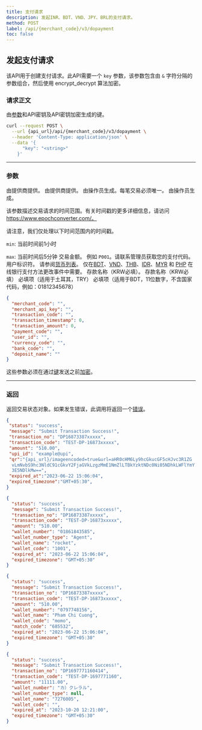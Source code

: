 ```yaml
---
title: 支付请求
description: 发起INR、BDT、VND、JPY、BRL的支付请求。
method: POST
label: /api/{merchant_code}/v3/dopayment
toc: false
---
```


<x-row>
<x-col class="md:max-w-lg">

## 发起支付请求

该API用于创建支付请求。此API需要一个 `key` 参数，该参数包含由 `&` 字符分隔的参数组合，然后使用 encrypt_decrypt 算法加密。

### 请求正文

<x-properties>
  <x-property name="key" type="string" required>
  
  由[参数](#parameters)和API密钥及API密钥加密生成的键。
  </x-property>
</x-properties>

</x-col>
<x-col sticky>

```bash title="cURL"
curl --request POST \
  --url {api_url}/api/{merchant_code}/v3/dopayment \
  --header 'Content-Type: application/json' \
  --data '{
      "key": "<string>"
    }'
```

</x-col>
</x-row>

---

<x-row>
<x-col class="md:max-w-lg">

### 参数

<x-properties>
  <x-property name="merchant_code" type="string" required>
    由提供商提供。
  </x-property>
  <x-property name="merchant_api_key" type="string" required>
    由提供商提供。
  </x-property>
  <x-property name="transaction_code" type="string" required>
    由操作员生成。每笔交易必须唯一。
  </x-property>
  <x-property name="transaction_timestamp" type="integer" required>
  由操作员生成。
  
  该参数描述交易请求的时间范围。有关时间戳的更多详细信息，请访问 https://www.epochconverter.com/。

  请注意，我们仅处理以下时间范围内的时间戳。

  `min`: 当前时间前1小时

  `max`: 当前时间后5分钟
  </x-property>
  <x-property name="transaction_amount" type="double" required>
    交易金额。
  </x-property>
  <x-property name="payment_code" type="string" required>
    例如 `P001`。请联系管理员获取您的支付代码。
  </x-property>
  <x-property name="user_id" type="string" required>
    用户标识符。
  </x-property>
  <x-property name="currency_code" type="string" required>
    请参阅[货币列表](/docs/currency)。
  </x-property>
  <x-property name="bank_code" type="double" required>
    仅在[BDT](/docs/bank/bdt)、[VND](/docs/bank/vnd)、[THB](/docs/bank/thb)、[IDR](/docs/bank/idr)、[MYR](/docs/bank/myr) 和 [PHP](/docs/bank/php) 在线银行支付方法更改事件中需要。
  </x-property>
  <x-property name="deposit_name" type="string" required>
    存款名称（KRW必填）。
  </x-property>
  <x-property name="callback_url" type="string">
    存款名称（KRW必填）
  </x-property>
  <x-property name="identity_id" type="string" required>
    必填项（适用于土耳其，TRY）
  </x-property>
  <x-property name="phone" type="string" required>
    必填项（适用于BDT，11位数字，不含国家代码，例如：01812345678）
  </x-property>
</x-properties>

</x-col>
<x-col sticky>

```json title="参数对象"
{
  "merchant_code": "",
  "merchant_api_key": "",
  "transaction_code": "",
  "transaction_timestamp": 0, 
  "transaction_amount": 0,
  "payment_code": "",
  "user_id": "",
  "currency_code": "",
  "bank_code": "", 
  "deposit_name": "" 
}
```

这些参数必须在通过[键](#request-body)发送之前[加密](/api/authentication)。

</x-col>
</x-row>

---

<x-row>
<x-col class="lg:max-w-md">

### 返回

返回交易状态对象。如果发生错误，此调用将返回一个[错误](/api/errors)。

</x-col>
<x-col sticky>

<x-code-group>

```json title="响应 INR"
{
 "status": "success",
 "message": "Submit Transaction Success!",
 "transaction_no": "DP16873387xxxxx",
 "transaction_code": "TEST-DP-16873xxxxx",
 "amount": "510.00",
 "upi_id": "example@upi",
 "qr":"{api_url}/imageencoded=true&url=aHR0cHM6Ly9hcGkucGF5cHJvc3R1ZG
  vLmNvbS9hc3NldC91cGkvY2FjaGVkLzgzMmE1NmZlLTBkYzktNDc0Ni05NDhkLWFlYmY
  3E5NDlkMw==",
 "expired_at":"2023-06-22 15:06:04",
 "expired_timezone":"GMT+05:30",
}
```
```json title="响应 BDT"
{
  "status": "success",
  "message": "Submit Transaction Success!",
  "transaction_no": "DP16873387xxxxx",
  "transaction_code": "TEST-DP-16873xxxxx",
  "amount": "510.00",
  "wallet_number": "01861843585",
  "wallet_number_type": "Agent",
  "wallet_name": "rocket",
  "wallet_code": "1001",
  "expired_at": "2023-06-22 15:06:04",
  "expired_timezone": "GMT+05:30"
}
```

```json title="响应 VND"
{
  "status": "success",
  "message": "Submit Transaction Success!",
  "transaction_no": "DP16873387xxxxx",
  "transaction_code": "TEST-DP-16873xxxxx",
  "amount": "510.00",
  "wallet_number": "0797748156",
  "wallet_name": "Pham Chi Cuong",
  "wallet_code": "momo",
  "match_code": "685532",
  "expired_at": "2023-06-22 15:06:04",
  "expired_timezone": "GMT+05:30"
}
```

```json title="响应 JPY"
{
  "status": "success",
  "message": "Submit Transaction Success!",
  "transaction_no": "DP1697771160414",
  "transaction_code": "TEST-DP-1697771160",
  "amount": "11111.00",
  "wallet_number": "カ）クレラル",
  "wallet_number_type": null,
  "wallet_name": "7276005",
  "wallet_code": "",
  "expired_at": "2023-10-20 12:21:00",
  "expired_timezone": "GMT+05:30"
}
```
</x-code-group>

</x-col>
</x-row>